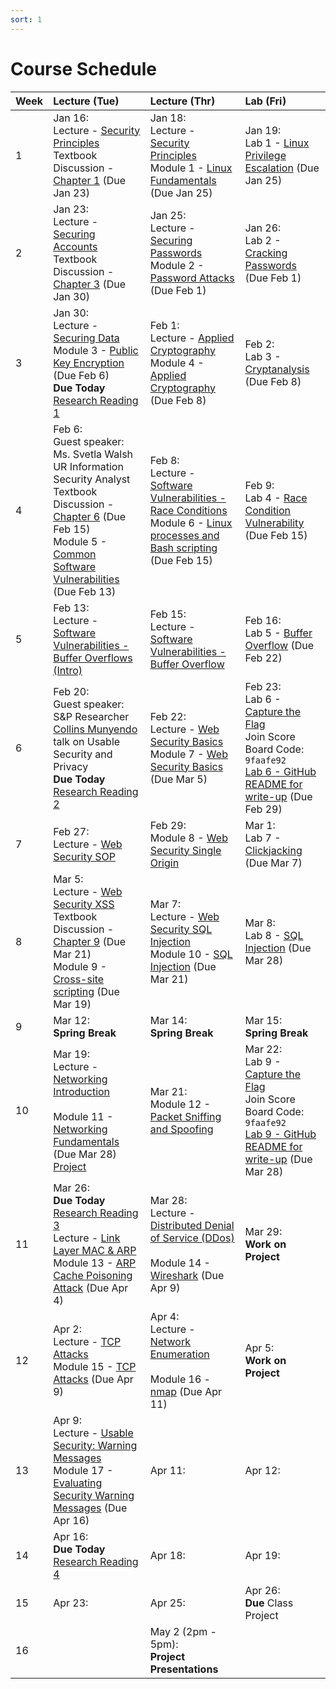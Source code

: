 ```yaml
---
sort: 1
---
```


# Course Schedule

| Week | Lecture (Tue)                              | Lecture (Thr)                                 | Lab (Fri)                                        |
| :--- | :---                                       | :---                                          | :---                                                  |
| 1    | Jan 16:  <br />Lecture - [Security Principles](../lectures/01-Security-Principles.pdf) <br />Textbook Discussion - [Chapter 1](textbook) (Due Jan 23)             | Jan 18: <br />Lecture - [Security Principles](../lectures/01-Security-Principles.pdf) <br /> Module 1 - [Linux Fundamentals](https://tryhackme.com/client/65a64c60aaa293cf2b5547a1/path/join?code=jmocwfjyya) (Due Jan 25)                                      | Jan 19: <br />Lab 1 - [Linux Privilege Escalation](https://tryhackme.com/client/65a64c60aaa293cf2b5547a1/path/join?code=jmocwfjyya) (Due Jan 25)                  |
| 2    | Jan 23:<br />Lecture - [Securing Accounts](../lectures/02-Securing-Accounts.pdf)<br />Textbook Discussion - [Chapter 3](textbook) (Due Jan 30)    | Jan 25:<br />Lecture - [Securing Passwords](../lectures/03-Securing-Passwords.pdf) Module 2 - [Password Attacks](https://tryhackme.com/client/65a64c60aaa293cf2b5547a1/path/join?code=jmocwfjyya) (Due Feb 1)     | Jan 26:<br /> Lab 2 - [Cracking Passwords](../labs/lab2-passwords.md) (Due Feb 1)
| 3    | Jan 30: <br />Lecture - [Securing Data](../lectures/04-Securing-Data.pdf)<br />Module 3 - [Public Key Encryption](../modules/module3.md) (Due Feb 6)<br />**Due Today** [Research Reading 1](reactions)     | Feb 1: <br />Lecture - [Applied Cryptography](../lectures/05-Applied-Cryptography.pdf) <br />Module 4 - [Applied Cryptography](../modules/module4.md) (Due Feb 8)    | Feb 2:  <br /> Lab 3 - [Cryptanalysis](../labs/lab3-cryptanalysis.md) (Due Feb 8)               |
| 4    | Feb 6: <br />Guest speaker: Ms. Svetla Walsh <br />UR Information Security Analyst  <br />Textbook Discussion - [Chapter 6](textbook) (Due Feb 15)<br />Module 5 - [Common Software Vulnerabilities](../modules/module5.md) (Due Feb 13)  | Feb 8:  <br />Lecture - [Software Vulnerabilities - Race Conditions](../lectures/06-Software-Vulnerabilities.pdf)<br />Module 6 - [Linux processes and Bash scripting](../modules/module6.md) (Due Feb 15)    | Feb 9: <br /> Lab 4 - [Race Condition Vulnerability](../labs/lab4-racecondition.md) (Due Feb 15)                 |
| 5    | Feb 13: <br /> Lecture - [Software Vulnerabilities - Buffer Overflows (Intro)](../lectures/07-Software-Vulnerabilities-Continued.pdf)     | Feb 15: <br /> Lecture - [Software Vulnerabilities - Buffer Overflow](../lectures/08-Buffer-Overflow.pdf)    | Feb 16:<br /> Lab 5 - [Buffer Overflow](../labs/lab5-bufferoverflow.md) (Due Feb 22)               |
| 6    | Feb 20: <br /> Guest speaker: S&P Researcher [Collins Munyendo](https://collinsmunyendo.github.io/) talk on Usable Security and Privacy <br />**Due Today** [Research Reading 2](reactions)     | Feb 22: <br /> Lecture - [Web Security Basics](../lectures/09-Web-Security-Basics.pdf)  <br /> Module 7 - [Web Security Basics](https://tryhackme.com/client/65a64c60aaa293cf2b5547a1/path/join?code=jmocwfjyya) (Due Mar 5)  | Feb 23: <br /> Lab 6 - [Capture the Flag](https://mctf.io/feb2024) <br /> Join Score Board Code: `9faafe92` <br /> [Lab 6 - GitHub README for write-up](https://classroom.github.com/a/kotGkwFF) (Due Feb 29)               |
| 7    | Feb 27: <br /> Lecture - [Web Security SOP](../lectures/10-web-security-SOP.pdf)     | Feb 29: <br />  Module 8 - [Web Security Single Origin](../modules/module8.md)   | Mar 1: <br /> Lab 7 - [Clickjacking](../labs/lab7-clickjacking.md) (Due Mar 7)                |
| 8    | Mar 5: <br /> Lecture - [Web Security XSS](../lectures/11-Web-Security-XSS.pdf) <br />Textbook Discussion - [Chapter 9](textbook) (Due Mar 21)  <br /> Module 9 - [Cross-site scripting](https://tryhackme.com/client/65a64c60aaa293cf2b5547a1/path/join?code=jmocwfjyya) (Due Mar 19)    | Mar 7: <br /> Lecture - [Web Security SQL Injection](../lectures/12-Web-Security-SQL-Injection.pdf)   <br /> Module 10 - [SQL Injection](https://tryhackme.com/client/65a64c60aaa293cf2b5547a1/path/join?code=jmocwfjyya) (Due Mar 21)      | Mar 8: <br /> Lab 8 - [SQL Injection](../labs/lab8-sql-injection.md) (Due Mar 28)                 |
| 9    | Mar 12: <br />**Spring Break**  | Mar 14: <br />**Spring Break** | Mar 15: <br />**Spring Break**               |
| 10   | Mar 19:<br />Lecture - [Networking Introduction](../lectures/13-Networking.pdf)<br /><br /> Module 11 - [Networking Fundamentals](https://tryhackme.com/client/65a64c60aaa293cf2b5547a1/path/join?code=jmocwfjyya) (Due Mar 28)<br /> [Project](../project/project.md) | Mar 21:  <br />Module 12 - [Packet Sniffing and Spoofing](../modules/module12.md)   | Mar 22:  <br />Lab 9 - [Capture the Flag](https://mctf.io/mar2024) <br /> Join Score Board Code: `9faafe92` <br /> [Lab 9 - GitHub README for write-up](https://classroom.github.com/a/kdP1vJRf) (Due Mar 28)         |
| 11   | Mar 26: <br />**Due Today** [Research Reading 3](reactions) <br /> Lecture - [Link Layer MAC & ARP](../lectures/14-Link-Layer-ARP.pdf)<br /> Module 13 - [ARP Cache Poisoning Attack](../modules/module13.md) (Due Apr 4)  | Mar 28: <br />Lecture - [Distributed Denial of Service (DDos)](../lectures/15-DDOS.pdf)<br /><br /> Module 14 - [Wireshark](https://tryhackme.com/client/65a64c60aaa293cf2b5547a1/path/join?code=jmocwfjyya) (Due Apr 9)    | Mar 29:   <br />__Work on Project__            |
| 12   | Apr 2: <br />Lecture - [TCP Attacks](../lectures/16-TCP-Attacks.pdf) <br /> Module 15 - [TCP Attacks](../modules/module15.md) (Due Apr 9)       | Apr 4:<br />Lecture - [Network Enumeration](../lectures/17-NMAP.pdf)<br /><br /> Module 16 - [nmap](https://tryhackme.com/client/65a64c60aaa293cf2b5547a1/path/join?code=jmocwfjyya) (Due Apr 11)      | Apr 5:  <br />__Work on Project__               |
| 13   | Apr 9: <br />Lecture - [Usable Security: Warning Messages](../lectures/18-Usable-Security-Warnings.pdf) <br /> Module 17 - [Evaluating Security Warning Messages](../modules/module17.md) (Due Apr 16)      | Apr 11:     | Apr 12:                |
| 14   | Apr 16: <br />**Due Today** [Research Reading 4](reactions)     | Apr 18:     | Apr 19:                |
| 15   | Apr 23:     | Apr 25:     | Apr 26:  <br />**Due** Class Project              |
| 16   |             | May 2 (2pm - 5pm):<br /> **Project Presentations**           |                        |










